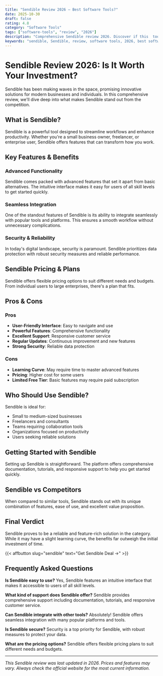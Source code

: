 ```yaml
---
title: "Sendible Review 2026 – Best Software Tools?"
date: 2025-10-30
draft: false
rating: 4.8
category: "Software Tools"
tags: ["software-tools", "review", "2026"]
description: "Comprehensive Sendible review 2026. Discover if this  tool is the best choice for your needs."
keywords: "sendible, Sendible, review, software tools, 2026, best software tools"
---
```


# Sendible Review 2026: Is It Worth Your Investment?

Sendible has been making waves in the  space, promising innovative solutions for modern businesses and individuals. In this comprehensive review, we'll dive deep into what makes Sendible stand out from the competition.

## What is Sendible?

Sendible is a powerful  tool designed to streamline workflows and enhance productivity. Whether you're a small business owner, freelancer, or enterprise user, Sendible offers features that can transform how you work.

## Key Features & Benefits

### Advanced Functionality
Sendible comes packed with advanced features that set it apart from basic alternatives. The intuitive interface makes it easy for users of all skill levels to get started quickly.

### Seamless Integration
One of the standout features of Sendible is its ability to integrate seamlessly with popular tools and platforms. This ensures a smooth workflow without unnecessary complications.

### Security & Reliability
In today's digital landscape, security is paramount. Sendible prioritizes data protection with robust security measures and reliable performance.

## Sendible Pricing & Plans

Sendible offers flexible pricing options to suit different needs and budgets. From individual users to large enterprises, there's a plan that fits.

## Pros & Cons

### Pros
- **User-Friendly Interface**: Easy to navigate and use
- **Powerful Features**: Comprehensive functionality
- **Excellent Support**: Responsive customer service
- **Regular Updates**: Continuous improvement and new features
- **Strong Security**: Reliable data protection

### Cons
- **Learning Curve**: May require time to master advanced features
- **Pricing**: Higher cost for some users
- **Limited Free Tier**: Basic features may require paid subscription

## Who Should Use Sendible?

Sendible is ideal for:
- Small to medium-sized businesses
- Freelancers and consultants
- Teams requiring collaboration tools
- Organizations focused on productivity
- Users seeking reliable  solutions

## Getting Started with Sendible

Setting up Sendible is straightforward. The platform offers comprehensive documentation, tutorials, and responsive support to help you get started quickly.

## Sendible vs Competitors

When compared to similar tools, Sendible stands out with its unique combination of features, ease of use, and excellent value proposition.

## Final Verdict

Sendible proves to be a reliable and feature-rich solution in the  category. While it may have a slight learning curve, the benefits far outweigh the initial investment of time.

{{< affbutton slug="sendible" text="Get Sendible Deal →" >}}

## Frequently Asked Questions

**Is Sendible easy to use?**
Yes, Sendible features an intuitive interface that makes it accessible to users of all skill levels.

**What kind of support does Sendible offer?**
Sendible provides comprehensive support including documentation, tutorials, and responsive customer service.

**Can Sendible integrate with other tools?**
Absolutely! Sendible offers seamless integration with many popular platforms and tools.

**Is Sendible secure?**
Security is a top priority for Sendible, with robust measures to protect your data.

**What are the pricing options?**
Sendible offers flexible pricing plans to suit different needs and budgets.

---

*This Sendible review was last updated in 2026. Prices and features may vary. Always check the official website for the most current information.*
